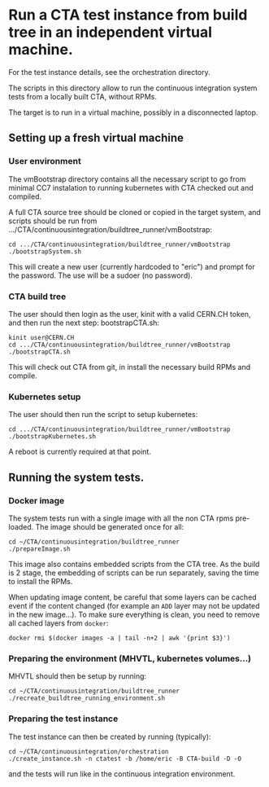 # Run a CTA test instance from build tree in an independent virtual machine.

For the test instance details, see the orchestration directory.

The scripts in this directory allow to run the continuous integration system tests from a locally built CTA, without RPMs.

The target is to run in a virtual machine, possibly in a disconnected laptop.

## Setting up a fresh virtual machine

### User environment

The vmBootstrap directory contains all the necessary script to go from minimal CC7 instalation to running kubernetes with CTA checked out and compiled.

A full CTA source tree should be cloned or copied in the target system, and scripts should be run from .../CTA/continuousintegration/buildtree_runner/vmBootstrap:

```
cd .../CTA/continuousintegration/buildtree_runner/vmBootstrap
./bootstrapSystem.sh
```

This will create a new user (currently hardcoded to "eric") and prompt for the password. The use will be a sudoer (no password).

### CTA build tree

The user should then login as the user, kinit with a valid CERN.CH token, and then run the next step: bootstrapCTA.sh:
```
kinit user@CERN.CH
cd .../CTA/continuousintegration/buildtree_runner/vmBootstrap
./bootstrapCTA.sh
```

This will check out CTA from git, in install the necessary build RPMs and compile.

### Kubernetes setup

The user should then run the script to setup kubernetes:
```
cd .../CTA/continuousintegration/buildtree_runner/vmBootstrap
./bootstrapKubernetes.sh
```

A reboot is currently required at that point.

## Running the system tests.

### Docker image

The system tests run with a single image with all the non CTA rpms pre-loaded. The image should be generated once for all:

```
cd ~/CTA/continuousintegration/buildtree_runner
./prepareImage.sh
```

This image also contains embedded scripts from the CTA tree. As the build is 2 stage, the embedding of scripts can be run separately, saving the time to install the RPMs.

When updating image content, be careful that some layers can be cached event if the content changed (for example an `ADD` layer may not be updated in the new image...). To make sure everything is clean, you need to remove all cached layers from `docker`:
```
docker rmi $(docker images -a | tail -n+2 | awk '{print $3}')
```

### Preparing the environment (MHVTL, kubernetes volumes...)

MHVTL should then be setup by running:

```
cd ~/CTA/continuousintegration/buildtree_runner
./recreate_buildtree_running_environment.sh
```

### Preparing the test instance

The test instance can then be created by running (typically):

```
cd ~/CTA/continuousintegration/orchestration
./create_instance.sh -n ctatest -b /home/eric -B CTA-build -D -O
```

and the tests will run like in the continuous integration environment.

